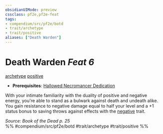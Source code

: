 ```yaml
---
obsidianUIMode: preview
cssclass: pf2e,pf2e-feat
tags:
- compendium/src/pf2e/botd
- trait/archetype
- trait/positive
aliases: ["Death Warden"]
---
```

# Death Warden  *Feat 6*  
[archetype](../../Rules/traits/archetype.md)  [positive](../../Rules/traits/positive.md)  

- **Prerequisites**: [Hallowed Necromancer Dedication](hallowed-necromancer-dedication-botd.md)

With your intimate familiarity with the duality of positive and negative energy, you're able to stand as a bulwark against death and undeath alike. You gain resistance to negative damage equal to half your level and a +1 status bonus to saving throws against effects with the [negative](../../Rules/traits/negative.md) trait.

*Source: Book of the Dead p. 25*  
%% #compendium/src/pf2e/botd #trait/archetype #trait/positive %%